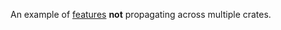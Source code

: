 An example of [features](https://doc.rust-lang.org/cargo/reference/manifest.html#the-features-section) **not** propagating across multiple crates.